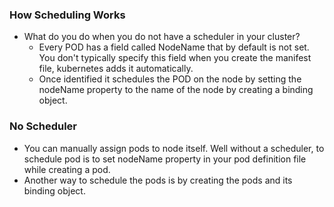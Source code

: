 ### How Scheduling Works
- What do you do when you do not have a scheduler in your cluster?
  - Every POD has a field called NodeName that by default is not set. You don't typically specify this field when you create the manifest file, kubernetes adds it automatically.
  - Once identified it schedules the POD on the node by setting the nodeName property to the name of the node by creating a binding object.
### No Scheduler
- You can manually assign pods to node itself. Well without a scheduler, to schedule pod is to set nodeName property in your pod definition file while creating a pod.
- Another way to schedule the pods is by creating the pods and its binding object. 

